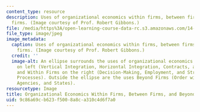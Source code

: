 ```yaml
---
content_type: resource
description: Uses of organizational economics within firms, between firms, and beyond
  firms. (Image courtesy of Prof. Robert Gibbons.)
file: /media/https%3A/open-learning-course-data-rc.s3.amazonaws.com/14-282-organizational-economics-spring-2009/9c86a69cb623f5008a8ca310c4d6f7a0_14-282s09.jpg
file_type: image/jpeg
image_metadata:
  caption: Uses of organizational economics within firms, between firms, and beyond
    firms. (Image courtesy of Prof. Robert Gibbons.)
  credit: ''
  image-alt: An ellipse surrounds the uses of organizational economics Between Firms
    on left (Vertical Integration, Horizontal Integration, Contracts, and Hybrids)
    and Within Firms on the right (Decision-Making, Employment, and Structures and
    Processes). Outside the ellipse are the uses Beyond Firms (Order without Law,
    Agencies, and States).
resourcetype: Image
title: Organizational Economics Within Firms, Between Firms, and Beyond Firms
uid: 9c86a69c-b623-f500-8a8c-a310c4d6f7a0
---
```

